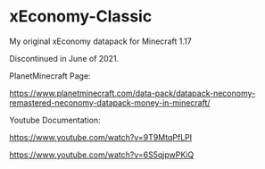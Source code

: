 # xEconomy-Classic

My original xEconomy datapack for Minecraft 1.17

Discontinued in June of 2021.



PlanetMinecraft Page:

https://www.planetminecraft.com/data-pack/datapack-neconomy-remastered-neconomy-datapack-money-in-minecraft/

Youtube Documentation:

https://www.youtube.com/watch?v=9T9MtqPfLPI

https://www.youtube.com/watch?v=6S5qjpwPKiQ
